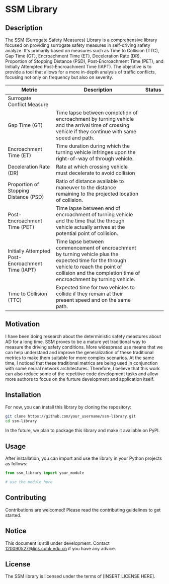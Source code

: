 # SSM Library

## Description

The SSM (Surrogate Safety Measures) Library is a comprehensive library focused on providing surrogate safety measures in self-driving safety analyze. It's primarily based on measures such as Time to Collision (TTC), Gap Time (GT), Encroachment Time (ET), Deceleration Rate (DR), Proportion of Stopping Distance (PSD), Post-Encroachment Time (PET), and Initially Attempted Post-Encroachment Time (IAPT). The objective is to provide a tool that allows for a more in-depth analysis of traffic conflicts, focusing not only on frequency but also on severity.

| Metric | Description | Status |
| --- | --- | --- |
| Surrogate Conflict Measure |  |  |
| Gap Time (GT) | Time lapse between completion of encroachment by turning vehicle and the arrival time of crossing vehicle if they continue with same speed and path. |  |
| Encroachment Time (ET) | Time duration during which the turning vehicle infringes upon the right-of-way of through vehicle. |  |
| Deceleration Rate (DR) | Rate at which crossing vehicle must decelerate to avoid collision |  |
| Proportion of Stopping Distance (PSD) | Ratio of distance available to maneuver to the distance remaining to the projected location of collision. |  |
| Post-Encroachment Time (PET) | Time lapse between end of encroachment of turning vehicle and the time that the through vehicle actually arrives at the potential point of collision. |  |
| Initially Attempted Post-Encroachment Time (IAPT) | Time lapse between commencement of encroachment by turning vehicle plus the expected time for the through vehicle to reach the point of collision and the completion time of encroachment by turning vehicle. |  |
| Time to Collision (TTC) | Expected time for two vehicles to collide if they remain at their present speed and on the same path. |  |



## Motivation
I have been doing research about the deterministic safety meastures about AD for a long time. SSM proves to be a mature yet traditional way to measure the driving safety conditions. More widespread use means that we can help understand and improve the generalization of these traditional metrics to make them suitable for more complex scenarios. At the same time, I noticed that these traditional metrics are being used in conjunction with some neural network architectures. Therefore, I believe that this work can also reduce some of the repetitive code development tasks and allow more authors to focus on the furture development and application itself.

## Installation

For now, you can install this library by cloning the repository:

```bash
git clone https://github.com/your_username/ssm-library.git
cd ssm-library
```

In the future, we plan to package this library and make it available on PyPI.

## Usage
After installation, you can import and use the library in your Python projects as follows:

```python
from ssm_library import your_module

# use the module here
```

## Contributing

Contributions are welcomed! Please read the contributing guidelines to get started.

## Notice
This document is still under development. Contact 120090527@link.cuhk.edu.cn if you have any advice.

## License

The SSM library is licensed under the terms of [INSERT LICENSE HERE].
